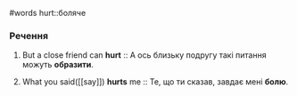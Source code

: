 #words 
hurt::боляче
<!--SR:!2022-11-06,3,250-->
### Речення
1. But a close friend can **hurt** :: А ось близьку подругу такі питання можуть **образити**.
<!--SR:!2022-11-06,3,250-->
2. What you said([[say]]) **hurts** me :: Те, що ти сказав, завдає мені **болю**.
<!--SR:!2022-11-06,3,250-->